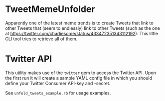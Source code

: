 TweetMemeUnfolder
=================

Apparently one of the latest meme trends is to create Tweets that link to other Tweets that (seem to endlessly) link to other Tweets (such as the one at https://twitter.com/charliesome/status/433472351343112192). This little CLI tool tries to retrieve all of them.

# Twitter API
This utility makes use of the `twitter` gem to access the Twitter API. Upon the first run it will create a sample YAML config file in which you should define your Twitter Consumer API-key and -secret. 

See `unfold_tweets_example.rb` for usage examples.
